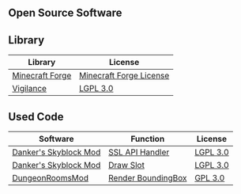 ## Open Source Software

## Library
| Library                                                                        | License                                                                                                           |
|--------------------------------------------------------------------------------|-------------------------------------------------------------------------------------------------------------------|
| [Minecraft Forge](https://github.com/MinecraftForge/MinecraftForge/tree/1.8.9) | [Minecraft Forge License](https://github.com/MinecraftForge/MinecraftForge/blob/1.8.9/MinecraftForge-License.txt) |
| [Vigilance](https://github.com/Sk1erLLC/Vigilance)                             | [LGPL 3.0](https://www.gnu.org/licenses/lgpl-3.0-standalone.html)                                                 |

## Used Code
| Software                                                               | Function              | License                                                                                            |
|------------------------------------------------------------------------|-----------------------|----------------------------------------------------------------------------------------------------|
| [Danker's Skyblock Mod](https://github.com/bowser0000/SkyblockMod/)    | [SSL API Handler](https://github.com/bowser0000/SkyblockMod/blob/master/src/main/java/me/Danker/handlers/APIHandler.java)                           | [LGPL 3.0](https://www.gnu.org/licenses/lgpl-3.0-standalone.html)      |
| [Danker's Skyblock Mod](https://github.com/bowser0000/SkyblockMod/)    | [Draw Slot](https://github.com/bowser0000/SkyblockMod/blob/master/src/main/java/me/Danker/utils/RenderUtils.java)                                   | [LGPL 3.0](https://www.gnu.org/licenses/lgpl-3.0-standalone.html)      |
| [DungeonRoomsMod](https://github.com/Quantizr/DungeonRoomsMod/)        | [Render BoundingBox](https://github.com/Quantizr/DungeonRoomsMod/blob/3.x/src/main/java/io/github/quantizr/dungeonrooms/utils/WaypointUtils.java)    | [GPL 3.0](https://www.gnu.org/licenses/gpl-3.0-standalone.html)        |
